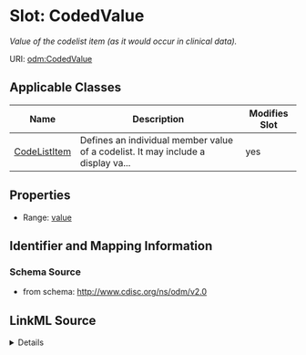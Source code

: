 # Slot: CodedValue


_Value of the codelist item (as it would occur in clinical data)._



URI: [odm:CodedValue](http://www.cdisc.org/ns/odm/v2.0/CodedValue)



<!-- no inheritance hierarchy -->




## Applicable Classes

| Name | Description | Modifies Slot |
| --- | --- | --- |
[CodeListItem](CodeListItem.md) | Defines an individual member value of a codelist. It may include a display va... |  yes  |







## Properties

* Range: [value](value.md)





## Identifier and Mapping Information







### Schema Source


* from schema: http://www.cdisc.org/ns/odm/v2.0




## LinkML Source

<details>
```yaml
name: CodedValue
description: Value of the codelist item (as it would occur in clinical data).
from_schema: http://www.cdisc.org/ns/odm/v2.0
rank: 1000
alias: CodedValue
domain_of:
- CodeListItem
range: value

```
</details>